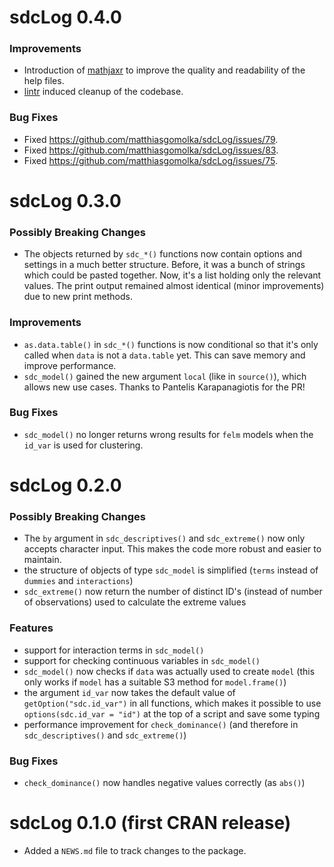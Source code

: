 # sdcLog 0.4.0

### Improvements

* Introduction of [mathjaxr](https://CRAN.R-project.org/package=mathjaxr) to
  improve the quality and readability of the help files.
* [lintr](https://CRAN.R-project.org/package=lintr) induced cleanup of the 
  codebase.

### Bug Fixes

* Fixed https://github.com/matthiasgomolka/sdcLog/issues/79.
* Fixed https://github.com/matthiasgomolka/sdcLog/issues/83.
* Fixed https://github.com/matthiasgomolka/sdcLog/issues/75.

# sdcLog 0.3.0

### Possibly Breaking Changes

* The objects returned by `sdc_*()` functions now contain options and settings
  in a much better structure. Before, it was a bunch of strings which could be
  pasted together. Now, it's a list holding only the relevant values. The print
  output remained almost identical (minor improvements) due to new print 
  methods.

### Improvements
* `as.data.table()` in `sdc_*()` functions is now conditional so that it's only
  called when `data` is not a `data.table` yet. This can save memory and improve
  performance.
* `sdc_model()` gained the new argument `local` (like in `source()`), which
  allows new use cases. Thanks to Pantelis Karapanagiotis for the PR!
  
### Bug Fixes
* `sdc_model()` no longer returns wrong results for `felm` models when the
  `id_var` is used for clustering.

# sdcLog 0.2.0

### Possibly Breaking Changes

* The `by` argument in `sdc_descriptives()` and `sdc_extreme()` now only accepts
  character input. This makes the code more robust and easier to maintain.
* the structure of objects of type `sdc_model` is simplified (`terms` instead of
  `dummies` and `interactions`)
* `sdc_extreme()` now return the number of distinct ID's (instead of number of
  observations) used to calculate the extreme values

### Features

* support for interaction terms in `sdc_model()`
* support for checking continuous variables in `sdc_model()`
* `sdc_model()` now checks if `data` was actually used to create `model` (this
  only works if `model` has a suitable S3 method for `model.frame()`)
* the argument `id_var` now takes the default value of `getOption("sdc.id_var")`
  in all functions, which makes it possible to use `options(sdc.id_var = "id")` 
  at the top of a script and save some typing
* performance improvement for `check_dominance()` (and therefore in
  `sdc_descriptives()` and `sdc_extreme()`)

### Bug Fixes

* `check_dominance()` now handles negative values correctly (as `abs()`)


# sdcLog 0.1.0 (first CRAN release)

* Added a `NEWS.md` file to track changes to the package.

